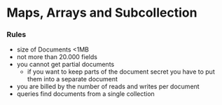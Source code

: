# Maps, Arrays and Subcollection

### Rules
* size of Documents <1MB
* not more than 20.000 fields
* you cannot get partial documents
  * if you want to keep parts of the document secret you have to put them into a separate document
 * you are billed by the number of reads and writes per document
 * queries find documents from a single collection
